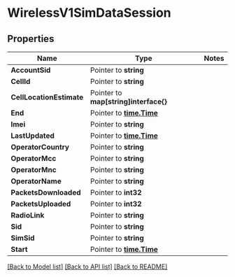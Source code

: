 # WirelessV1SimDataSession

## Properties
Name | Type | Notes
------------ | ------------- | -------------
**AccountSid** | Pointer to **string** | 
**CellId** | Pointer to **string** | 
**CellLocationEstimate** | Pointer to **map[string]interface{}** | 
**End** | Pointer to [**time.Time**](time.Time.md) | 
**Imei** | Pointer to **string** | 
**LastUpdated** | Pointer to [**time.Time**](time.Time.md) | 
**OperatorCountry** | Pointer to **string** | 
**OperatorMcc** | Pointer to **string** | 
**OperatorMnc** | Pointer to **string** | 
**OperatorName** | Pointer to **string** | 
**PacketsDownloaded** | Pointer to **int32** | 
**PacketsUploaded** | Pointer to **int32** | 
**RadioLink** | Pointer to **string** | 
**Sid** | Pointer to **string** | 
**SimSid** | Pointer to **string** | 
**Start** | Pointer to [**time.Time**](time.Time.md) | 

[[Back to Model list]](../README.md#documentation-for-models) [[Back to API list]](../README.md#documentation-for-api-endpoints) [[Back to README]](../README.md)


